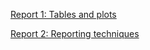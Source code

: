 

[Report 1: Tables and plots](https://rawcdn.githack.com/Ferran-pv/Portfolio/f86fdfc7dbe167578bf880a02f141009b0190cb2/1DataAnalysis/2Tables_Plots.html)


[Report 2: Reporting techniques](https://rawcdn.githack.com/Ferran-pv/Portfolio/f86fdfc7dbe167578bf880a02f141009b0190cb2/1DataAnalysis/1Reporting.html)
